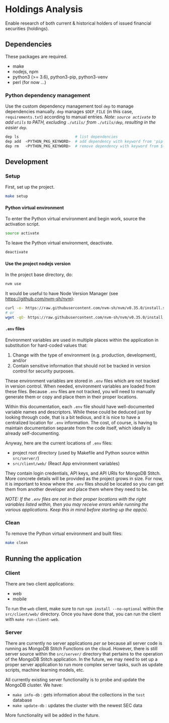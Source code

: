 # Holdings Analysis

Enable research of both current & historical holders of issued financial securities (holdings).

## Dependencies

These packages are required.

- make
- nodejs, npm
- python3 (>= 3.6), python3-pip, python3-venv
- perl (for now ...)

### Python dependency management

Use the custom dependency management tool `dep` to manage dependencies manually.  `dep` manages `$DEP_FILE` (in this case, `requirements.txt`) according to manual entries.  *Note: `source activate` to add `utils` to PATH, excluding `./utils/` from `./utils/dep`, resulting in the easier `dep`.*

```bash
dep ls                         # list dependencies
dep add  <PYTHON_PKG_KEYWORD>  # add dependency with keyword from 'pip freeze'
dep rm   <PYTHON_PKG_KEYWORD>  # remove dependency with keyword from $(DEP_FILE)
```

## Development

### Setup

First, set up the project.

```bash
make setup
```

#### Python virtual environment

To enter the Python virtual environment and begin work, source the activation script.

```bash
source activate
```

To leave the Python virtual environment, deactivate.

```bash
deactivate
```

#### Use the project nodejs version

In the project base directory, do:

```bash
nvm use
```

It would be useful to have Node Version Manager (see https://github.com/nvm-sh/nvm):
```bash
curl -o- https://raw.githubusercontent.com/nvm-sh/nvm/v0.35.0/install.sh | bash
# or
wget -qO- https://raw.githubusercontent.com/nvm-sh/nvm/v0.35.0/install.sh | bash
```

#### `.env` files

Environment variables are used in multiple places within the application in substitution for hard-coded values that:

1. Change with the type of environment (e.g. production, development), and/or
2. Contain sensitive information that should not be tracked in version control for security purposes.

These environment variables are stored in `.env` files which are not tracked in version control.  When needed, environment variables are loaded from these files.  Because `.env` files are not tracked, you will need to manually generate them or copy and place them in their proper locations.

Within this documentation, each `.env` file should have well-documented variable names and descriptors.  While these could be deduced just by looking through code, that is a bit tedious, and it is nice to have a centralized location for `.env` information.  The cost, of course, is having to maintain documentation separate from the code itself, which ideally is already self-documenting.

Anyway, here are the current locations of `.env` files:

- project root directory (used by Makefile and Python source within `src/server/`)
- `src/client/web/` (React App environment variables)

They contain login credentials, API keys, and API URIs for MongoDB Stitch.  More concrete details will be provided as the project grows in size.  For now, it is important to know where the `.env` files should be located so you can get them from another developer and place them where they need to be.

*NOTE:  If the `.env` files are not in their proper locations with the right variables listed within, then you may receive errors while running the various applications.  Keep this in mind before starting up the app(s).*

### Clean

To remove the Python virtual environment and built files:

```bash
make clean
```

## Running the application

### Client

There are two client applications:

- web
- mobile

To run the `web` client, make sure to run `npm install --no-optional` within the `src/client/web/` directory.  Once you have done that, you can run the client with `make run-client-web`.

### Server

There are currently no server applications *per se* because all server code is running as MongoDB Stitch Functions on the cloud.  However, there is still server source within the `src/server/` directory that pertains to the operation of the MongoDB Stitch application.  In the future, we may need to set up a proper server application to run more complex server tasks, such as update scripts, machine learning models, etc.

All currently existing server functionality is to probe and update the MongoDB cluster.  We have:

- `make info-db` : gets information about the collections in the `test` database
- `make update-db` : updates the cluster with the newest SEC data

More functionality will be added in the future.
